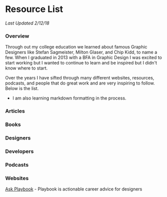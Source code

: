 # Resource List
*Last Updated 2/12/18*


### Overview
Through out my college education we learned about famous Graphic Designers like Stefan Sagmeister, Milton Glaser, and Chip Kidd, to name a few. When I graduated in 2013 with a BFA in Graphic Design I was excited to start working but I wanted to continue to learn and be inspired but I didn't know where to start.

Over the years I have sifted through many different websites, resources, podcasts, and people that do great work and are very inspiring to follow. Below is the list.

- I am also learning markdown formatting in the process.


### Articles


### Books


### Designers


### Developers


### Podcasts


### Websites
[Ask Playbook](https://askplaybook.com/) - Playbook is actionable career advice for designers


